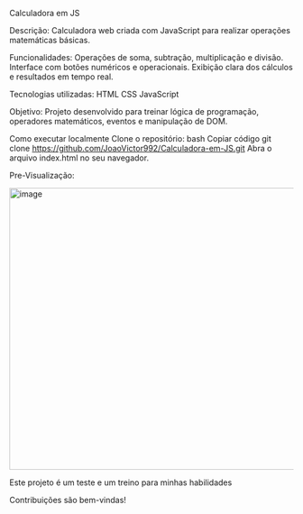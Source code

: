 Calculadora em JS


Descrição:
Calculadora web criada com JavaScript para realizar operações matemáticas básicas.



Funcionalidades:
Operações de soma, subtração, multiplicação e divisão.
Interface com botões numéricos e operacionais.
Exibição clara dos cálculos e resultados em tempo real.



Tecnologias utilizadas:
HTML
CSS
JavaScript



Objetivo:
Projeto desenvolvido para treinar lógica de programação, operadores matemáticos, eventos e manipulação de DOM.



Como executar localmente
Clone o repositório:
bash
Copiar código
git clone https://github.com/JoaoVictor992/Calculadora-em-JS.git
Abra o arquivo index.html no seu navegador.

 Pre-Visualização:


<img width="570" height="500" alt="image" src="https://github.com/user-attachments/assets/921a0540-17d1-4f1e-b72d-deebd83c1da9" />




Este projeto é um teste e um treino para minhas habilidades

Contribuições são bem-vindas!
